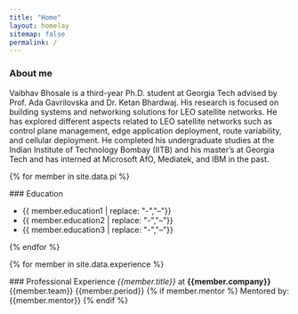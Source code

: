 ```yaml
---
title: "Home"
layout: homelay
sitemap: false
permalink: /
---
```


### About me

Vaibhav Bhosale is a third-year Ph.D. student at Georgia Tech advised by Prof. Ada Gavrilovska and Dr. Ketan Bhardwaj. His research is focused on building systems and networking solutions for LEO satellite networks. He has explored different aspects related to LEO satellite networks such as control plane management, edge application deployment, route variability, and cellular deployment. He completed his undergraduate studies at the Indian Institute of Technology Bombay (IITB) and his master’s at Georgia Tech and has interned at Microsoft AfO, Mediatek, and IBM in the past.

{% for member in site.data.pi %}
<div class="jumbotron">
### Education
 <ul style="overflow: hidden">
  <li> {{ member.education1 | replace: "-","&#8211;"}} </li>
  <li> {{ member.education2 | replace: "-","&#8211;"}} </li>
  <li> {{ member.education3 | replace: "-","&#8211;"}} </li>
  </ul>
</div>
{% endfor %}

{% for member in site.data.experience %}
<div class="jumbotron">
### Professional Experience
<i>{{member.title}}</i> at <b>{{member.company}}</b> {{member.team}}  {{member.period}}
{% if member.mentor %}
Mentored by: {{member.mentor}}
{% endif %}
</div>